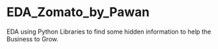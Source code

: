 # EDA_Zomato_by_Pawan
EDA using Python Libraries to find some hidden information to help the Business to Grow.
